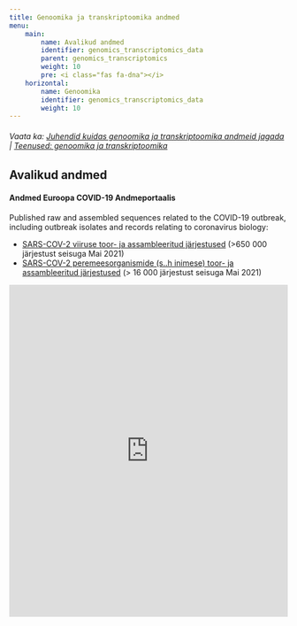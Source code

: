 ```yaml
---
title: Genoomika ja transkriptoomika andmed
menu:
    main:
        name: Avalikud andmed
        identifier: genomics_transcriptomics_data
        parent: genomics_transcriptomics
        weight: 10
        pre: <i class="fas fa-dna"></i>
    horizontal:
        name: Genoomika
        identifier: genomics_transcriptomics_data
        weight: 10
---
```


###### Vaata ka: [Juhendid kuidas genoomika ja transkriptoomika andmeid jagada](../guidelines) | [Teenused: genoomika ja transkriptoomika](../services)

## Avalikud andmed

#### Andmed Euroopa COVID-19 Andmeportaalis

Published raw and assembled sequences related to the COVID-19 outbreak, including outbreak isolates and records relating to coronavirus biology:

* [SARS-COV-2 viiruse toor- ja assambleeritud järjestused](https://www.covid19dataportal.org/sequences?db=embl-covid19) (>650 000 järjestust seisuga Mai 2021)
* [SARS-COV-2 peremeesorganismide (s..h inimese) toor- ja assambleeritud järjestused](https://www.covid19dataportal.org/host-sequences?db=hostSequences) (> 16 000 järjestust seisuga Mai 2021)


<iframe width="100%" height="600" frameborder="0" src="https://observablehq.com/embed/800635af3a9fb963?cell=*&variants=https://data.hyphy.org/web/SARS-CoV-2/COG-UK/estonia.tsv.gz&meta=https://data.hyphy.org/web/SARS-CoV-2/COG-UK/meta-estonia.tsv.gz&title=Estonian&lang=et"></iframe>

